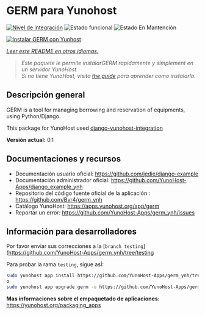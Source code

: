 <!--
Este archivo README esta generado automaticamente<https://github.com/YunoHost/apps/tree/master/tools/readme_generator>
No se debe editar a mano.
-->

# GERM para Yunohost

[![Nivel de integración](https://dash.yunohost.org/integration/germ.svg)](https://dash.yunohost.org/appci/app/germ) ![Estado funcional](https://ci-apps.yunohost.org/ci/badges/germ.status.svg) ![Estado En Mantención](https://ci-apps.yunohost.org/ci/badges/germ.maintain.svg)

[![Instalar GERM con Yunhost](https://install-app.yunohost.org/install-with-yunohost.svg)](https://install-app.yunohost.org/?app=germ)

*[Leer este README en otros idiomas.](./ALL_README.md)*

> *Este paquete le permite instalarGERM rapidamente y simplement en un servidor YunoHost.*  
> *Si no tiene YunoHost, visita [the guide](https://yunohost.org/install) para aprender como instalarla.*

## Descripción general

GERM is a tool for managing borrowing and reservation of equipments, using Python/Django.

This package for YunoHost used [django-yunohost-integration](https://github.com/YunoHost-Apps/django_yunohost_integration)


**Versión actual:** 0.1
## Documentaciones y recursos

- Documentación usuario oficial: <https://github.com/jedie/django-example>
- Documentación administrador oficial: <https://github.com/YunoHost-Apps/django_example_ynh>
- Repositorio del código fuente oficial de la aplicación : <https://github.com/Bvr4/germ_ynh>
- Catálogo YunoHost: <https://apps.yunohost.org/app/germ>
- Reportar un error: <https://github.com/YunoHost-Apps/germ_ynh/issues>

## Información para desarrolladores

Por favor enviar sus correcciones a la [`branch testing`](https://github.com/YunoHost-Apps/germ_ynh/tree/testing

Para probar la rama `testing`, sigue asÍ:

```bash
sudo yunohost app install https://github.com/YunoHost-Apps/germ_ynh/tree/testing --debug
o
sudo yunohost app upgrade germ -u https://github.com/YunoHost-Apps/germ_ynh/tree/testing --debug
```

**Mas informaciones sobre el empaquetado de aplicaciones:** <https://yunohost.org/packaging_apps>
